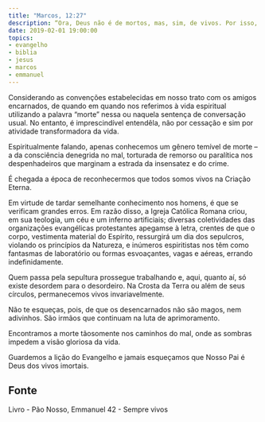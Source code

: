 ```yaml
---
title: "Marcos, 12:27"
description: “Ora, Deus não é de mortos, mas, sim, de vivos. Por isso, vós errais muito.” - Jesus
date: 2019-02-01 19:00:00
topics: 
- evangelho
- biblia
- jesus
- marcos
- emmanuel
---
```


Considerando as convenções estabelecidas em nosso trato com os amigos
encarnados, de quando em quando nos referimos à vida espiritual utilizando a
palavra “morte” nessa ou naquela sentença de conversação usual. No entanto, é
imprescindível entendê­la, não por cessação e sim por atividade transformadora da
vida.

Espiritualmente falando, apenas conhecemos um gênero temível de morte –
a da consciência denegrida no mal, torturada de remorso ou paralítica nos
despenhadeiros que marginam a estrada da insensatez e do crime.

É chegada a época de reconhecermos que todos somos vivos na Criação
Eterna.

Em virtude de tardar semelhante conhecimento nos homens, é que se
verificam grandes erros. Em razão disso, a Igreja Católica Romana criou, em sua
teologia, um céu e um inferno artificiais; diversas coletividades das organizações
evangélicas protestantes apegam­se à letra, crentes de que o corpo, vestimenta
material do Espírito, ressurgirá um dia dos sepulcros, violando os princípios da
Natureza, e inúmeros espiritistas nos têm como fantasmas de laboratório ou formas
esvoaçantes, vagas e aéreas, errando indefinidamente.

Quem passa pela sepultura prossegue trabalhando e, aqui, quanto aí, só
existe desordem para o desordeiro. Na Crosta da Terra ou além de seus círculos,
permanecemos vivos invariavelmente.

Não te esqueças, pois, de que os desencarnados não são magos, nem
adivinhos. São irmãos que continuam na luta de aprimoramento.

Encontramos a morte tão­somente nos caminhos do mal, onde as sombras
impedem a visão gloriosa da vida.

Guardemos a lição do Evangelho e jamais esqueçamos que Nosso Pai é
Deus dos vivos imortais.



## Fonte
Livro - Pão Nosso, Emmanuel
42 - Sempre vivos
